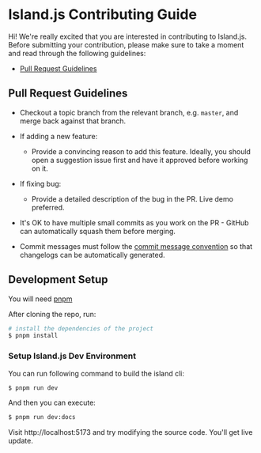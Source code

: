 # Island.js Contributing Guide

Hi! We're really excited that you are interested in contributing to Island.js. Before submitting your contribution, please make sure to take a moment and read through the following guidelines:

- [Pull Request Guidelines](#pull-request-guidelines)

## Pull Request Guidelines

- Checkout a topic branch from the relevant branch, e.g. `master`, and merge back against that branch.

- If adding a new feature:

  - Provide a convincing reason to add this feature. Ideally, you should open a suggestion issue first and have it approved before working on it.

- If fixing bug:

  - Provide a detailed description of the bug in the PR. Live demo preferred.

- It's OK to have multiple small commits as you work on the PR - GitHub can automatically squash them before merging.

- Commit messages must follow the [commit message convention](./commit-convention.md) so that changelogs can be automatically generated.

## Development Setup

You will need [pnpm](https://pnpm.io)

After cloning the repo, run:

```sh
# install the dependencies of the project
$ pnpm install
```

### Setup Island.js Dev Environment

You can run following command to build the island cli:

```sh
$ pnpm run dev
```

And then you can execute:

```sh
$ pnpm run dev:docs
```

Visit http://localhost:5173 and try modifying the source code. You'll get live update.
